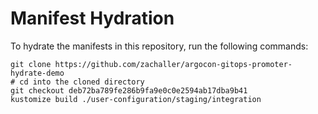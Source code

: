 # Manifest Hydration

To hydrate the manifests in this repository, run the following commands:

```shell
git clone https://github.com/zachaller/argocon-gitops-promoter-hydrate-demo
# cd into the cloned directory
git checkout deb72ba789fe286b9fa9e0c0e2594ab17dba9b41
kustomize build ./user-configuration/staging/integration
```
